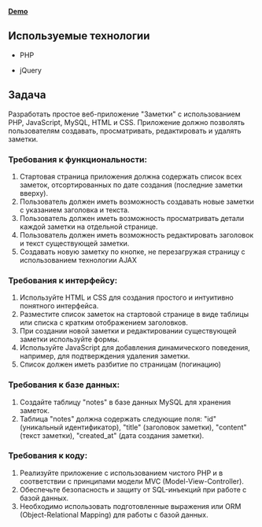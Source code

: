 **[Demo](http://84.38.180.229:91)**

## Используемые технологии

- PHP

- jQuery

## Задача

Разработать простое веб-приложение "Заметки" с использованием PHP, JavaScript, MySQL, HTML и CSS. Приложение должно позволять пользователям создавать, просматривать, редактировать и удалять заметки.

### Требования к функциональности:

  1. Стартовая страница приложения должна содержать список всех заметок, отсортированных по дате создания (последние заметки вверху).
  2. Пользователь должен иметь возможность создавать новые заметки с указанием заголовка и текста.
  3. Пользователь должен иметь возможность просматривать детали каждой заметки на отдельной странице.
  4. Пользователь должен иметь возможность редактировать заголовок и текст существующей заметки.
  5. Создавать новую заметку по кнопке, не перезагружая страницу с использованием технологии AJAX

### Требования к интерфейсу:

  1. Используйте HTML и CSS для создания простого и интуитивно понятного интерфейса.
  2. Разместите список заметок на стартовой странице в виде таблицы или списка с кратким отображением заголовков.
  3. При создании новой заметки и редактировании существующей заметки используйте формы.
  4. Используйте JavaScript для добавления динамического поведения, например, для подтверждения удаления заметки.
  5. Список должен иметь разбитие по страницам (погинацию)

### Требования к базе данных:

  1. Создайте таблицу "notes" в базе данных MySQL для хранения заметок.
  2. Таблица "notes" должна содержать следующие поля: "id" (уникальный идентификатор), "title" (заголовок заметки), "content" (текст заметки), "created_at" (дата создания заметки).

### Требования к коду:

  1. Реализуйте приложение с использованием чистого PHP и в соответствии с принципами модели MVC (Model-View-Controller).
  2. Обеспечьте безопасность и защиту от SQL-инъекций при работе с базой данных.
  3. Необходимо использовать подготовленные выражения или ORM (Object-Relational Mapping) для работы с базой данных.
